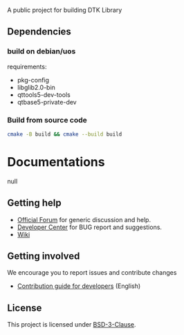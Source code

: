 
A public project for building DTK Library

## Dependencies

### build on debian/uos

requirements:

- pkg-config
- libglib2.0-bin
- qttools5-dev-tools
- qtbase5-private-dev

### Build from source code

```bash
cmake -B build && cmake --build build
```

# Documentations

null

## Getting help

- [Official Forum](https://bbs.deepin.org/) for generic discussion and help.
- [Developer Center](https://github.com/linuxdeepin/developer-center) for BUG report and suggestions.
- [Wiki](https://wiki.deepin.org/)

## Getting involved

We encourage you to report issues and contribute changes

- [Contribution guide for developers](https://github.com/linuxdeepin/developer-center/wiki/Contribution-Guidelines-for-Developers-en) (English)

## License

This project is licensed under [BSD-3-Clause](LICENSE).

